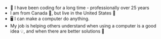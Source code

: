 - :man_dancing: I have been coding for a long time - professionally over 25 years
- I am from Canada :maple_leaf:, but live in the United States :statue_of_liberty:
- :desktop_computer: I can make a computer do anything.  
- My job is helping others understand when using a computer is a good idea :bulb:, and when there are better solutions :eyes:

<!---
DavidTheHere/DavidTheHere is a ✨ special ✨ repository because its `README.md` (this file) appears on your GitHub profile.
You can click the Preview link to take a look at your changes.

https://github.com/ikatyang/emoji-cheat-sheet

--->
